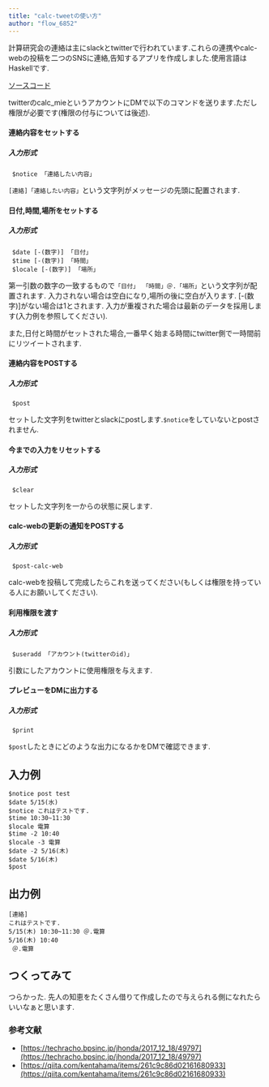 ```yaml
---
title: "calc-tweetの使い方"
author: "flow_6852"
---
```



計算研究会の連絡は主にslackとtwitterで行われています.これらの連携やcalc-webの投稿を二つのSNSに連絡,告知するアプリを作成しました.使用言語はHaskellです.

[ソースコード](https://github.com/calc-mie/calc-tweet)

twitterのcalc_mieというアカウントにDMで以下のコマンドを送ります.ただし権限が必要です(権限の付与については後述).

#### 連絡内容をセットする
##### 入力形式
```
 $notice 「連絡したい内容」
```
`[連絡]「連絡したい内容」`という文字列がメッセージの先頭に配置されます.

#### 日付,時間,場所をセットする
##### 入力形式
```
 $date [-(数字)] 「日付」
 $time [-(数字)] 「時間」
 $locale [-(数字)] 「場所」
```
第一引数の数字の一致するもので`「日付」 「時間」＠.「場所」`という文字列が配置されます.
入力されない場合は空白になり,場所の後に空白が入ります. [-(数字)]がない場合は1とされます.
入力が重複された場合は最新のデータを採用します(入力例を参照してください).

また,日付と時間がセットされた場合,一番早く始まる時間にtwitter側で一時間前にリツイートされます.

#### 連絡内容をPOSTする
##### 入力形式
```
 $post
```
セットした文字列をtwitterとslackにpostします.`$notice`をしていないとpostされません.

#### 今までの入力をリセットする
##### 入力形式
```
 $clear
```
セットした文字列を一からの状態に戻します.



#### calc-webの更新の通知をPOSTする 
##### 入力形式
```
 $post-calc-web 
```
calc-webを投稿して完成したらこれを送ってください(もしくは権限を持っている人にお願いしてください).

#### 利用権限を渡す
##### 入力形式
```
 $useradd 「アカウント(twitterのid)」
```
引数にしたアカウントに使用権限を与えます.

#### プレビューをDMに出力する
##### 入力形式
```
 $print
```
`$post`したときにどのような出力になるかをDMで確認できます.

## 入力例

```
$notice post test
$date 5/15(水)
$notice これはテストです.
$time 10:30~11:30
$locale 電算
$time -2 10:40
$locale -3 電算
$date -2 5/16(木)
$date 5/16(木)
$post
```

## 出力例
```
[連絡]
これはテストです.
5/15(木) 10:30~11:30 ＠.電算
5/16(木) 10:40
 ＠.電算
```

## つくってみて
つらかった.
先人の知恵をたくさん借りて作成したので与えられる側になれたらいいなぁと思います.

### 参考文献
 * [https://techracho.bpsinc.jp/jhonda/2017_12_18/49797](https://techracho.bpsinc.jp/jhonda/2017_12_18/49797)
 * [https://qiita.com/kentahama/items/261c9c86d02161680933](https://qiita.com/kentahama/items/261c9c86d02161680933)
